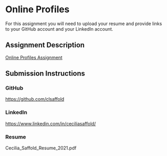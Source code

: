 # Online Profiles
For this assignment you will need to upload your resume and provide links to your GitHub account and your LinkedIn account.

## Assignment Description
[Online Profiles Assignment](https://education.launchcode.org/liftoff/modules/assignments/online-profiles)

## Submission Instructions
 
### GitHub
https://github.com/clsaffold
 
### LinkedIn
https://www.linkedin.com/in/ceciliasaffold/

### Resume
Cecilia_Saffold_Resume_2021.pdf